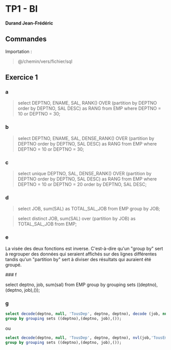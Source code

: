 # TP1 - BI

**Durand Jean-Frédéric**

## Commandes

Importation :

> @/chemin/vers/fichier/sql

## Exercice 1
### a

> select DEPTNO, ENAME, SAL, RANK() OVER (partition by DEPTNO order by DEPTNO, SAL DESC) as RANG from EMP where DEPTNO = 10 or DEPTNO = 30;

### b

> select DEPTNO, ENAME, SAL, DENSE_RANK() OVER (partition by DEPTNO order by DEPTNO, SAL DESC) as RANG from EMP where DEPTNO = 10 or DEPTNO = 30;

### c

> select unique DEPTNO, SAL, DENSE_RANK() OVER (partition by DEPTNO order by DEPTNO, SAL DESC) as RANG from EMP where DEPTNO = 10 or DEPTNO = 20 order by DEPTNO, SAL DESC;

### d

> select JOB, sum(SAL) as TOTAL_SAL_JOB from EMP group by JOB;

> select distinct JOB, sum(SAL) over (partition by JOB) as TOTAL_SAL_JOB from EMP;

### e

La visée des deux fonctions est inverse. C'est-à-dire qu'un "group by" sert à regrouper des données qui seraient affichés sur des lignes différentes tandis qu'un "partition by" sert à diviser des résultats qui auraient été groupé.

### f

select deptno, job, sum(sal) from EMP
group by grouping sets ((deptno),(deptno, job),());

### g

```SQL
select decode(deptno, null, 'TousDep', deptno, deptno), decode (job, null, 'TousEmployes', job, job), sum(sal) from EMP
group by grouping sets ((deptno),(deptno, job),());
```

ou

```SQL
select decode(deptno, null, 'TousDep', deptno, deptno), nvl(job,'TousEmployes'), sum(sal) from EMP
group by grouping sets ((deptno),(deptno, job),());
```

